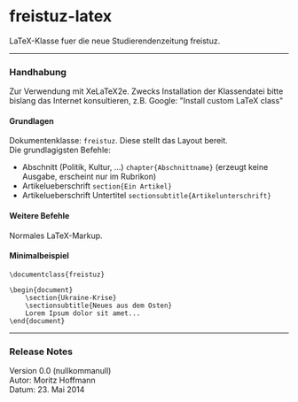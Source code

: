 # freistuz-latex   

LaTeX-Klasse fuer die neue Studierendenzeitung freistuz.   

----
### Handhabung
Zur Verwendung mit XeLaTeX2e. Zwecks Installation der Klassendatei bitte bislang das Internet konsultieren, z.B. Google: "Install custom LaTeX class"  

#### Grundlagen
Dokumentenklasse: `freistuz`. Diese stellt das Layout bereit.   
Die grundlagigsten Befehle:

* Abschnitt (Politik, Kultur, ...) `chapter{Abschnittname}` (erzeugt keine Ausgabe, erscheint nur im Rubrikon)
* Artikelueberschrift `section{Ein Artikel}`
* Artikelueberschrift Untertitel `sectionsubtitle{Artikelunterschrift}`

#### Weitere Befehle
Normales LaTeX-Markup.

#### Minimalbeispiel

	\documentclass{freistuz}
	
	\begin{document}
		\section{Ukraine-Krise}
		\sectionsubtitle{Neues aus dem Osten}
		Lorem Ipsum dolor sit amet...
	\end{document}
	

----
### Release Notes
Version 0.0 (nullkommanull)   
Autor: Moritz Hoffmann    
Datum: 23. Mai 2014